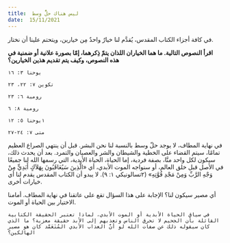 ```yaml
---
title:  ليس هناك حلٌّ وسط
date:  15/11/2021
---
```


في كافة أجزاء الكتاب المقدس، يُقدَّم لنا خيارٌ واحدٌ مِن خيارين، ويتحتم علينا أن نختار.

**اقرأ النصوص التالية. ما هما الخياران اللذان يتمّ ذِكرهما، إمّا بصورة علانية أو ضمنية في هذه النصوص، وكيف يتم تقديم هذين الخيارين؟**

`يوحنا ٣: ١٦`

`تكوين ٧: ٢٢، ٢٣`

`رومية ٦: ٢٣`

`رومية ٨: ٦`

`١يوحنا ٥: ١٢`

`متى ٧: ٢٤-٢٧`

في نهاية المطاف، لا يوجد حلّ وسط بالنسبة لنا نحن البشر. قبل أن ينتهي الصراع العظيم تمامًا، سيتم القضاء على الخطية والشيطان والشر والعصيان والتمرد. بعد أن يحدث ذلك، سيكون لكل واحد منَّا، بصفة فردية، إما الحياة، الحياة الأبدية، التي رسمها الله لنا جميعًا في الأصل قبل خلق العالم، أو سنواجه الموت الأبدي، أي «الَّذِينَ سَيُعَاقَبُونَ بِهَلاَكٍ أَبَدِيٍّ مِنْ وَجْهِ الرَّبِّ وَمِنْ مَجْدِ قُوَّتِهِ» (٢تسالونيكي ١: ٩). لا يبدو أن الكتاب المقدس يقدم لنا أي خيارات أخرى.

أي مصير سيكون لنا؟ الإجابة على هذا السؤال تقع على عاتقنا في نهاية المطاف. أمامنا الاختيار بين الحياة أو الموت.

`في سياق الحياة الأبدية أو الموت الأبدي، لماذا تعتبر الحقيقة الكتابية القائلة بأن الجحيم لا تحرق الناس وتعذبهم إلى الأبد حقيقة معزية؟ ما الذي كان سيقوله ذلك عن صفات الله لو أنَّ العذاب الأبدي المُتَعَمَّد كان هو مصير الهالكين؟`